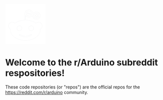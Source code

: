 ![](arduino-transparent-bg-128x128.png) 
# Welcome to the r/Arduino subreddit respositories!
These code repositories (or "repos") are the official repos for the https://reddit.com/r/arduino community. 

[designed to demonstrate the best GitHub has to offer with the least amount of noise.]: <> ()
[The repo includes an `index.html` file (so it can render a web page), two GitHub Actions workflows, and a CSS stylesheet dependency.]: <> ()
